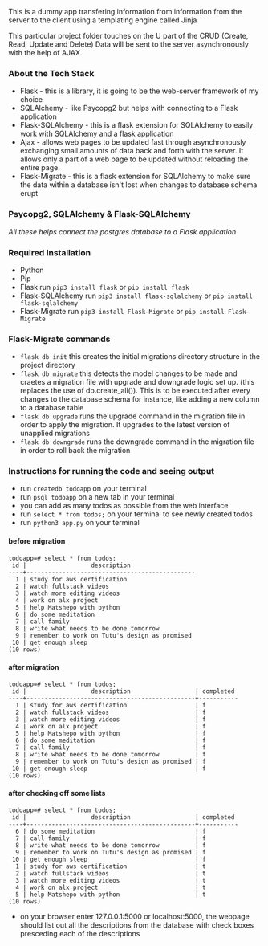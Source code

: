 This is a dummy app transfering information from information from the server to the client using a templating engine called Jinja

This particular project folder touches on the U part of the CRUD (Create, Read, Update and Delete)
Data will be sent to the server asynchronously with the help of AJAX.

### About the Tech Stack

- Flask - this is a library, it is going to be the web-server framework of my choice
- SQLAlchemy - like Psycopg2 but helps with connecting to a Flask application
- Flask-SQLAlchemy - this is a flask extension for SQLAlchemy to easily work with SQLAlchemy and a flask application
- Ajax - allows web pages to be updated fast through asynchronously exchanging small amounts of data back and forth with the server. It allows only a part of a web page to be updated without reloading the entire page.
- Flask-Migrate - this is a flask extension for SQLAlchemy to make sure the data within a database isn't lost when changes to database schema erupt

### Psycopg2, SQLAlchemy & Flask-SQLAlchemy

_All these helps connect the postgres database to a Flask application_

### Required Installation

- Python
- Pip
- Flask
  run `pip3 install flask` or `pip install flask`
- Flask-SQLAlchemy
  run `pip3 install flask-sqlalchemy` or `pip install flask-sqlalchemy`
- Flask-Migrate
  run `pip3 install Flask-Migrate` or `pip install Flask-Migrate`

### Flask-Migrate commands

- `flask db init`
  this creates the initial migrations directory structure in the project directory
- `flask db migrate`
  this detects the model changes to be made and craetes a migration file with upgrade and downgrade logic set up. (this replaces the use of db.create_all()). This is to be executed after every changes to the database schema for instance, like adding a new column to a database table
- `flask db upgrade`
  runs the upgrade command in the migration file in order to apply the migration. It upgrades to the latest version of unapplied migrations
- `flask db downgrade`
  runs the downgrade command in the migration file in order to roll back the migration

### Instructions for running the code and seeing output

- run `createdb todoapp` on your terminal
- run `psql todoapp` on a new tab in your terminal
- you can add as many todos as possible from the web interface
- run `select * from todos;` on your terminal to see newly created todos
- run `python3 app.py` on your terminal

#### before migration

```
todoapp=# select * from todos;
 id |                  description
----+-----------------------------------------------
  1 | study for aws certification
  2 | watch fullstack videos
  3 | watch more editing videos
  4 | work on alx project
  5 | help Matshepo with python
  6 | do some meditation
  7 | call family
  8 | write what needs to be done tomorrow
  9 | remember to work on Tutu's design as promised
 10 | get enough sleep
(10 rows)

```

#### after migration

```
todoapp=# select * from todos;
 id |                  description                  | completed
----+-----------------------------------------------+-----------
  1 | study for aws certification                   | f
  2 | watch fullstack videos                        | f
  3 | watch more editing videos                     | f
  4 | work on alx project                           | f
  5 | help Matshepo with python                     | f
  6 | do some meditation                            | f
  7 | call family                                   | f
  8 | write what needs to be done tomorrow          | f
  9 | remember to work on Tutu's design as promised | f
 10 | get enough sleep                              | f
(10 rows)

```

#### after checking off some lists

```
todoapp=# select * from todos;
 id |                  description                  | completed
----+-----------------------------------------------+-----------
  6 | do some meditation                            | f
  7 | call family                                   | f
  8 | write what needs to be done tomorrow          | f
  9 | remember to work on Tutu's design as promised | f
 10 | get enough sleep                              | f
  1 | study for aws certification                   | t
  2 | watch fullstack videos                        | t
  3 | watch more editing videos                     | t
  4 | work on alx project                           | t
  5 | help Matshepo with python                     | t
(10 rows)
```

- on your browser enter 127.0.0.1:5000 or localhost:5000, the webpage should list out all the descriptions from the database with check boxes presceding each of the descriptions
